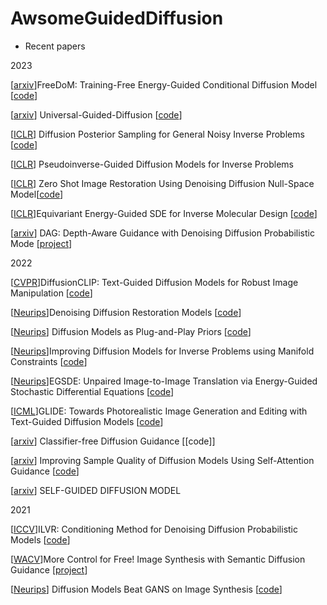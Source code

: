 # AwsomeGuidedDiffusion
- Recent papers

2023

[[arxiv](https://arxiv.org/pdf/2303.09833.pdf)]FreeDoM: Training-Free Energy-Guided Conditional Diffusion Model [[code](https://github.com/vvictoryuki/FreeDoM)]

[[arxiv](https://arxiv.org/abs/2302.07121)] Universal-Guided-Diffusion [[code](https://github.com/arpitbansal297/Universal-Guided-Diffusion)]

[[ICLR](https://openreview.net/forum?id=OnD9zGAGT0k)] Diffusion Posterior Sampling for General Noisy Inverse Problems [[code](https://github.com/DPS2022/diffusion-posterior-sampling)]

[[ICLR](https://openreview.net/forum?id=9_gsMA8MRKQ)] Pseudoinverse-Guided Diffusion Models for Inverse Problems 

[[ICLR](https://arxiv.org/pdf/2212.00490.pdf)] Zero Shot Image Restoration Using Denoising Diffusion Null-Space Model[[code](https://github.com/wyhuai/DDNM)]

[[ICLR](https://arxiv.org/abs/2209.15408)]Equivariant Energy-Guided SDE for Inverse Molecular Design [[code](https://github.com/gracezhao1997/EEGSDE)]

[[arxiv](https://arxiv.org/pdf/2212.08861.pdf)] DAG: Depth-Aware Guidance with Denoising Diffusion Probabilistic Mode [[project](https://ku-cvlab.github.io/DAG/)]

2022


[[CVPR](https://arxiv.org/pdf/2110.02711.pdf)]DiffusionCLIP: Text-Guided Diffusion Models for Robust Image Manipulation [[code](https://github.com/gwang-kim/DiffusionCLIP)]

[[Neurips](https://ddrm-ml.github.io/DDRM-paper.pdf)]Denoising Diffusion Restoration Models [[code](https://github.com/bahjat-kawar/ddrm)]

[[Neurips](https://arxiv.org/pdf/2206.09012.pdf)] Diffusion Models as Plug-and-Play Priors [[code](https://github.com/AlexGraikos/diffusion_priors)]

[[Neurips](https://arxiv.org/abs/2206.00941)]Improving Diffusion Models for Inverse Problems using Manifold Constraints [[code](https://github.com/HJ-harry/MCG_diffusion)]

[[Neurips](https://arxiv.org/abs/2207.06635)]EGSDE: Unpaired Image-to-Image Translation via Energy-Guided Stochastic Differential Equations [[code](https://github.com/ML-GSAI/EGSDE)]

[[ICML](https://arxiv.org/pdf/2112.10741.pdf)]GLIDE: Towards Photorealistic Image Generation and Editing with Text-Guided Diffusion Models [[code](https://github.com/openai/glide-text2im)]

[[arxiv](https://arxiv.org/abs/2207.12598)] Classifier-free Diffusion Guidance [[code]]

[[arxiv](https://arxiv.org/abs/2210.00939)] Improving Sample Quality of Diffusion Models Using Self-Attention Guidance [[code](https://github.com/KU-CVLAB/Self-Attention-Guidance/)]

[[arxiv](https://arxiv.org/pdf/2210.06462.pdf)] SELF-GUIDED DIFFUSION MODEL

2021

[[ICCV](https://arxiv.org/pdf/2108.02938.pdf)]ILVR: Conditioning Method for Denoising Diffusion Probabilistic Models [[code](https://github.com/jychoi118/ilvr_adm)]

[[WACV](https://arxiv.org/pdf/2112.05744.pdf)]More Control for Free! Image Synthesis with Semantic Diffusion Guidance [[project](https://xh-liu.github.io/sdg/)]

[[Neurips](https://arxiv.org/abs/2105.05233)] Diffusion Models Beat GANS on Image Synthesis [[code](https://github.com/openai/guided-diffusion)]
